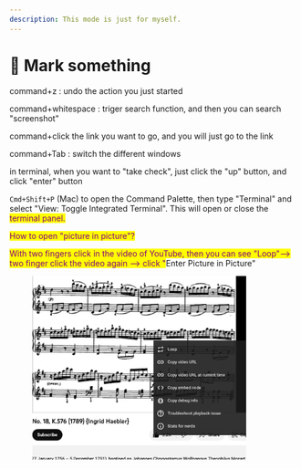 ```yaml
---
description: This mode is just for myself.
---
```


# 🤩 Mark something

command+z : undo the action you just started

command+whitespace : triger search function, and then you can search "screenshot"

command+click the link you want to go, and you will just go to the link

command+Tab : switch the different windows

in terminal, when you want to "take check", just click the "up" button, and click "enter" button

`Cmd+Shift+P` (Mac) to open the Command Palette, then type "Terminal" and select "View: Toggle Integrated Terminal". This will open or close the <mark style="color:purple;">terminal panel.</mark>

<mark style="color:purple;">How to open "picture in picture"?</mark>

<mark style="color:purple;">With two fingers click in the video of YouTube, then you can see "Loop"--> two finger click the video again --> click "</mark>Enter Picture in Picture"

<figure><img src=".gitbook/assets/Screenshot 2023-06-09 at 12.24.37 am.png" alt="" width="375"><figcaption></figcaption></figure>
